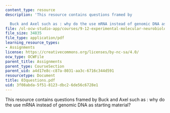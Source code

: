 ```yaml
---
content_type: resource
description: 'This resource contains questions framed by

  Buck and Axel such as : why do the use mRNA instead of genomic DNA as starting material?'
file: /ol-ocw-studio-app/courses/9-12-experimental-molecular-neurobiology-fall-2006/3f08abda5f518123dbc26de56c6728e1_03questions.pdf
file_size: 34835
file_type: application/pdf
learning_resource_types:
- Assignments
license: https://creativecommons.org/licenses/by-nc-sa/4.0/
ocw_type: OCWFile
parent_title: Assignments
parent_type: CourseSection
parent_uid: a4d17e8c-c87a-8031-aa3c-6716c344d591
resourcetype: Document
title: 03questions.pdf
uid: 3f08abda-5f51-8123-dbc2-6de56c6728e1
---
```

This resource contains questions framed by
Buck and Axel such as : why do the use mRNA instead of genomic DNA as starting material?